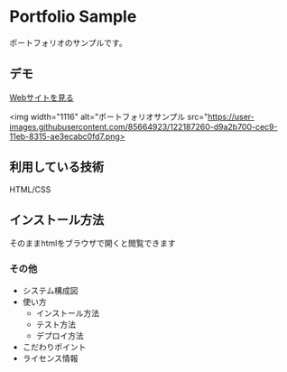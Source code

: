 Portfolio Sample
====

ポートフォリオのサンプルです。

## デモ
[Webサイトを見る](https://junko-lafrance-portfoliosample.herokuapp.com/)

<img width="1116" alt="ポートフォリオサンプル src="https://user-images.githubusercontent.com/85664923/122187260-d9a2b700-cec9-11eb-8315-ae3ecabc0fd7.png>

## 利用している技術
HTML/CSS

## インストール方法
そのままhtmlをブラウザで開くと閲覧できます

### その他

* システム構成図
* 使い方
  * インストール方法
  * テスト方法
  * デプロイ方法
* こだわりポイント
* ライセンス情報
